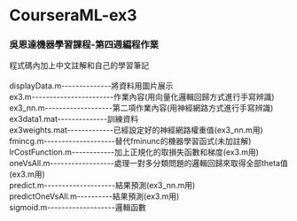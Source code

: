 # CourseraML-ex3
### 吳恩達機器學習課程-第四週編程作業<br>
程式碼內加上中文註解和自己的學習筆記<br>
<br>
displayData.m--------------將資料用圖片展示<br>
ex3.m-----------------------作業內容(用向量化邏輯回歸方式進行手寫辨識)<br>
ex3_nn.m-------------------第二項作業內容(用神經網路方式進行手寫辨識)<br>
ex3data1.mat--------------訓練資料<br>
ex3weights.mat-------------已經設定好的神經網路權重值(ex3_nn.m用)<br>
fmincg.m--------------------替代fminunc的機器學習函式(未加註解)<br>
lrCostFunction.m------------加上正規化的取損失函數和梯度(ex3.m用)<br>
oneVsAll.m------------------處理一對多分類問題的邏輯回歸來取得全部theta值(ex3.m用)<br>
predict.m--------------------結果預測(ex3_nn.m用)<br>
predictOneVsAll.m----------結果預測(ex3.m用)<br>
sigmoid.m-------------------邏輯函數
